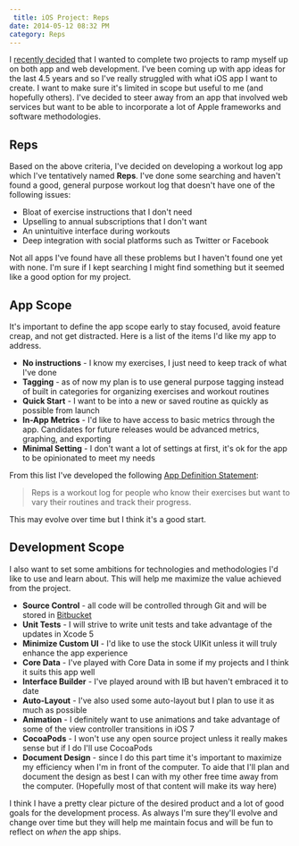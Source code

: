 ```yaml
---
 title: iOS Project: Reps
date: 2014-05-12 08:32 PM
category: Reps
---
```


I [recently decided](/2014/05/07/starting-projects/) that I wanted to complete two projects to ramp myself up on both app and web development. I've been coming up with app ideas for the last 4.5 years and so I've really struggled with what iOS app I want to create. I want to make sure it's limited in scope but useful to me (and hopefully others). I've decided to steer away from an app that involved web services but want to be able to incorporate a lot of Apple frameworks and software methodologies.

## Reps

Based on the above criteria, I've decided on developing a workout log app which I've tentatively named **Reps**. I've done some searching and haven't found a good, general purpose workout log that doesn't have one of the following issues:

* Bloat of exercise instructions that I don't need
* Upselling to annual subscriptions that I don't want
* An unintuitive interface during workouts
* Deep integration with social platforms such as Twitter or Facebook

Not all apps I've found have all these problems but I haven't found one yet with none. I'm sure if I kept searching I might find something but it seemed like a good option for my project.

## App Scope
It's important to define the app scope early to stay focused, avoid feature creap, and not get distracted. Here is a list of the items I'd like my app to address.

* **No instructions** - I know my exercises, I just need to keep track of what I've done
* **Tagging** - as of now my plan is to use general purpose tagging instead of built in categories for organizing exercises and workout routines
* **Quick Start** - I want to be into a new or saved routine as quickly as possible from launch
* **In-App Metrics** - I'd like to have access to basic metrics through the app. Candidates for future releases would be advanced metrics, graphing, and exporting
* **Minimal Setting** - I don't want a lot of settings at first, it's ok for the app to be opinionated to meet my needs

From this list I've developed the following [App Definition Statement](https://developer.apple.com/library/ios/documentation/userexperience/conceptual/mobilehig/Process.html):

>Reps is a workout log for people who know their exercises but want to vary their routines and track their progress.

This may evolve over time but I think it's a good start.

## Development Scope
I also want to set some ambitions for technologies and methodologies I'd like to use and learn about. This will help me maximize the value achieved from the project.

* **Source Control** - all code will be controlled through Git and will be stored in [Bitbucket](https://bitbucket.org)
* **Unit Tests** - I will strive to write unit tests and take advantage of the updates in Xcode 5
* **Minimize Custom UI** - I'd like to use the stock UIKit unless it will truly enhance the app experience
* **Core Data** - I've played with Core Data in some if my projects and I think it suits this app well
* **Interface Builder** - I've played around with IB but haven't embraced it to date
* **Auto-Layout** - I've also used some auto-layout but I plan to use it as much as possible
* **Animation** - I definitely want to use animations and take advantage of some of the view controller transitions in iOS 7
* **CocoaPods** - I won't use any open source project unless it really makes sense but if I do I'll use CocoaPods
* **Document Design** - since I do this part time it's important to maximize my efficiency when I'm in front of the computer. To aide that I'll plan and document the design as best I can with my other free time away from the computer. (Hopefully most of that content will make its way here)

I think I have a pretty clear picture of the desired product and a lot of good goals for the development process. As always I'm sure they'll evolve and change over time but they will help me maintain focus and will be fun to reflect on *when* the app ships.

